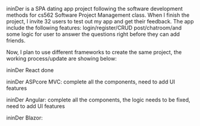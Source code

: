 ininDer is a SPA dating app project following the software development methods for cs562 Software Project Management class. When I finish the project, I invite 32 users to test out my app and get their feedback. The app include the following features: login/register/CRUD post/chatroom/and some logic for user to answer the questions right before they can add friends. 

Now, I plan to use different frameworks to create the same project, the working process/update are showing below: 

ininDer React done

ininDer ASPcore MVC: complete all the components, need to add UI features

ininDer Angular: complete all the components, the logic needs to be fixed, need to add UI features

ininDer Blazor:
